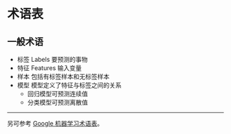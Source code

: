 # 术语表

## 一般术语

- 标签 Labels 要预测的事物
- 特征 Features 输入变量
- 样本 包括有标签样本和无标签样本
- 模型 模型定义了特征与标签之间的关系
  - 回归模型可预测连续值
  - 分类模型可预测离散值

---

另可参考 [Google 机器学习术语表](https://developers.google.com/machine-learning/glossary)。
